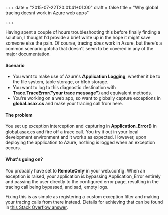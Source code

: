 +++
date = "2015-07-22T20:01:41+01:00"
draft = false
title = "Why global tracing doesnt work in Azure web apps"

+++

Having spent a couple of hours troubleshooting this before finally finding a solution, I thought I'd provide a brief write up in the hope it might save someone else the pain. Of course, tracing _does_ work in Azure, but there's a common scenario gotcha that doesn't seem to be covered in any of the major documentation.

#### Scenario

*   You want to make use of Azure's **Application Logging**, whether it be to the file system, table storage, or blob storage.
*   You want to log to this diagnostic destination with **Trace.TraceError("your trace message")** and equivalent methods.
*   You're working on a web app, so want to globally capture exceptions in **global.asax.cs** and make your tracing call from here.

#### The problem

You set up exception interception and capturing in **Application_Error()** in global.asax.cs and fire off a trace call. You try it out in your local development environment and it works as expected. However, upon deploying the application to Azure, nothing is logged when an exception occurs.

#### What's going on?

You probably have **<customErrors>** set to **RemoteOnly** in your web.config. When an exception is raised, your application is bypassing Application_Error entirely and passing the user directly to the configured error page, resulting in the tracing call being bypassed, and sad, empty logs.

Fixing this is as simple as registering a custom exception filter and making your tracing calls from there instead. Details for achieving that can be found in [this Stack Overflow answer](https://stackoverflow.com/questions/6508415/application-error-not-firing-when-customerrors-on#answer-7551256).